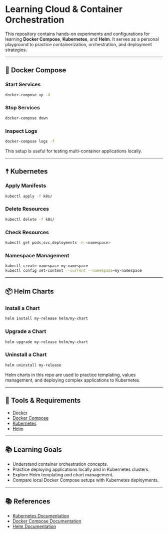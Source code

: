 # Learning Cloud & Container Orchestration

This repository contains hands-on experiments and configurations for learning **Docker Compose**, **Kubernetes**, and **Helm**. It serves as a personal playground to practice containerization, orchestration, and deployment strategies.

---

## 🐣 Docker Compose

### Start Services

```bash
docker-compose up -d
```

### Stop Services

```bash
docker-compose down
```

### Inspect Logs

```bash
docker-compose logs -f
```

This setup is useful for testing multi-container applications locally.

---

## ☨️ Kubernetes

### Apply Manifests

```bash
kubectl apply -f k8s/
```

### Delete Resources

```bash
kubectl delete -f k8s/
```

### Check Resources

```bash
kubectl get pods,svc,deployments -n <namespace>
```

### Namespace Management

```bash
kubectl create namespace my-namespace
kubectl config set-context --current --namespace=my-namespace
```

---

## 📦 Helm Charts

### Install a Chart

```bash
helm install my-release helm/my-chart
```

### Upgrade a Chart

```bash
helm upgrade my-release helm/my-chart
```

### Uninstall a Chart

```bash
helm uninstall my-release
```

Helm charts in this repo are used to practice templating, values management, and deploying complex applications to Kubernetes.

---

## 🔧 Tools & Requirements

- [Docker](https://www.docker.com/get-started)
- [Docker Compose](https://docs.docker.com/compose/)
- [Kubernetes](https://kubernetes.io/docs/setup/)
- [Helm](https://helm.sh/docs/)

---

## 📚 Learning Goals

- Understand container orchestration concepts.
- Practice deploying applications locally and in Kubernetes clusters.
- Explore Helm templating and chart management.
- Compare local Docker Compose setups with Kubernetes deployments.

---

## 📚 References

- [Kubernetes Documentation](https://kubernetes.io/docs/)
- [Docker Compose Documentation](https://docs.docker.com/compose/)
- [Helm Documentation](https://helm.sh/docs/)

